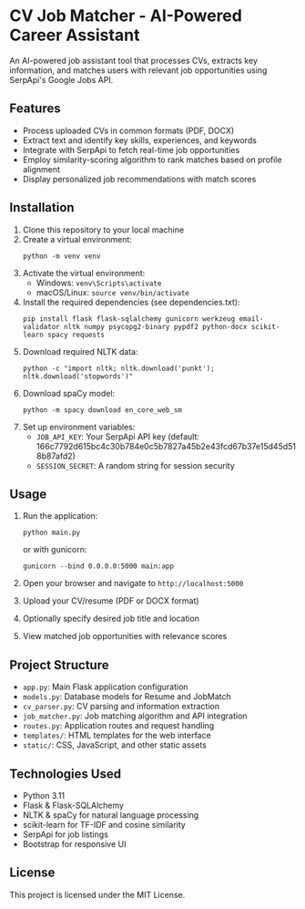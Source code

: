 # CV Job Matcher - AI-Powered Career Assistant

An AI-powered job assistant tool that processes CVs, extracts key information, and matches users with relevant job opportunities using SerpApi's Google Jobs API.

## Features

- Process uploaded CVs in common formats (PDF, DOCX)
- Extract text and identify key skills, experiences, and keywords
- Integrate with SerpApi to fetch real-time job opportunities
- Employ similarity-scoring algorithm to rank matches based on profile alignment
- Display personalized job recommendations with match scores

## Installation

1. Clone this repository to your local machine
2. Create a virtual environment:
   ```
   python -m venv venv
   ```
3. Activate the virtual environment:
   - Windows: `venv\Scripts\activate`
   - macOS/Linux: `source venv/bin/activate`
4. Install the required dependencies (see dependencies.txt):
   ```
   pip install flask flask-sqlalchemy gunicorn werkzeug email-validator nltk numpy psycopg2-binary pypdf2 python-docx scikit-learn spacy requests
   ```
5. Download required NLTK data:
   ```
   python -c "import nltk; nltk.download('punkt'); nltk.download('stopwords')"
   ```
6. Download spaCy model:
   ```
   python -m spacy download en_core_web_sm
   ```
7. Set up environment variables:
   - `JOB_API_KEY`: Your SerpApi API key (default: 166c7792d615bc4c30b784e0c5b7827a45b2e43fcd67b37e15d45d518b87afd2)
   - `SESSION_SECRET`: A random string for session security

## Usage

1. Run the application:
   ```
   python main.py
   ```
   or with gunicorn:
   ```
   gunicorn --bind 0.0.0.0:5000 main:app
   ```

2. Open your browser and navigate to `http://localhost:5000`

3. Upload your CV/resume (PDF or DOCX format)

4. Optionally specify desired job title and location

5. View matched job opportunities with relevance scores

## Project Structure

- `app.py`: Main Flask application configuration
- `models.py`: Database models for Resume and JobMatch
- `cv_parser.py`: CV parsing and information extraction
- `job_matcher.py`: Job matching algorithm and API integration
- `routes.py`: Application routes and request handling
- `templates/`: HTML templates for the web interface
- `static/`: CSS, JavaScript, and other static assets

## Technologies Used

- Python 3.11
- Flask & Flask-SQLAlchemy
- NLTK & spaCy for natural language processing
- scikit-learn for TF-IDF and cosine similarity
- SerpApi for job listings
- Bootstrap for responsive UI

## License

This project is licensed under the MIT License.